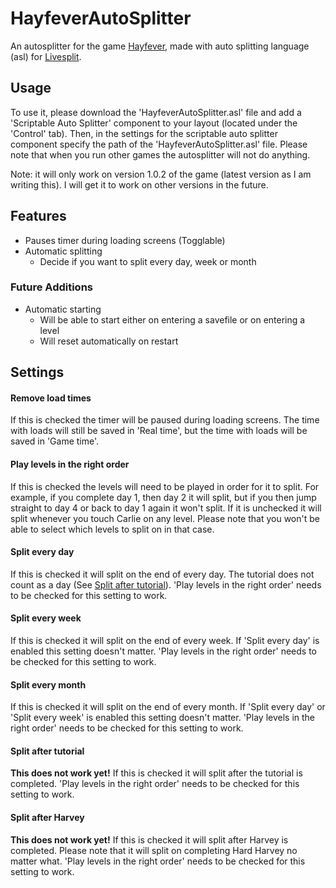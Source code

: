 # HayfeverAutoSplitter
An autosplitter for the game [Hayfever](https://playhayfever.com/), made with auto splitting language (asl) for [Livesplit](https://livesplit.org).

## Usage
To use it, please download the 'HayfeverAutoSplitter.asl' file and add a 'Scriptable Auto Splitter' component to your layout (located under the 'Control' tab). Then, in the settings for the scriptable auto splitter component specify the path of the 'HayfeverAutoSplitter.asl' file. Please note that when you run other games the autosplitter will not do anything.

Note: it will only work on version 1.0.2 of the game (latest version as I am writing this). I will get it to work on other versions in the future.

## Features
+ Pauses timer during loading screens (Togglable)
+ Automatic splitting
    + Decide if you want to split every day, week or month

### Future Additions
+ Automatic starting
    + Will be able to start either on entering a savefile or on entering a level
    + Will reset automatically on restart

## Settings
#### Remove load times
If this is checked the timer will be paused during loading screens. The time with loads will still be saved in 'Real time', but the time with loads will be saved in 'Game time'.

#### Play levels in the right order
If this is checked the levels will need to be played in order for it to split. For example, if you complete day 1, then day 2 it will split, but if you then jump straight to day 4 or back to day 1 again it won't split. If it is unchecked it will split whenever you touch Carlie on any level. Please note that you won't be able to select which levels to split on in that case.

#### Split every day
If this is checked it will split on the end of every day. The tutorial does not count as a day (See [Split after tutorial](#split-after-tutorial)). 'Play levels in the right order' needs to be checked for this setting to work.

#### Split every week
If this is checked it will split on the end of every week. If 'Split every day' is enabled this setting doesn't matter. 'Play levels in the right order' needs to be checked for this setting to work.

#### Split every month
If this is checked it will split on the end of every month. If 'Split every day' or 'Split every week' is enabled this setting doesn't matter. 'Play levels in the right order' needs to be checked for this setting to work.

#### Split after tutorial
**This does not work yet!**
If this is checked it will split after the tutorial is completed. 'Play levels in the right order' needs to be checked for this setting to work.

#### Split after Harvey
**This does not work yet!**
If this is checked it will split after Harvey is completed. Please note that it will split on completing Hard Harvey no matter what. 'Play levels in the right order' needs to be checked for this setting to work.
